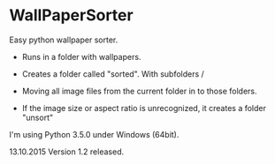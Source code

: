 # WallPaperSorter
Easy python wallpaper sorter.

- Runs in a folder with wallpapers.
- Creates a folder called "sorted". With subfolders <aspect ratio>/<resolution>
- Moving all image files from the current folder in to those folders.

- If the image size or aspect ratio is unrecognized, it creates a folder "unsort"

I'm using Python 3.5.0 under Windows (64bit). 

13.10.2015 Version 1.2 released.